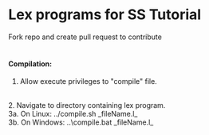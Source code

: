 # Lex programs for SS Tutorial
Fork repo and create pull request to contribute
</br></br>
#### Compilation:
1. Allow execute privileges to "compile" file.
</br>
2. Navigate to directory containing lex program.
</br>
3a. On Linux:  ../compile.sh  _fileName.l_
</br>
3b. On Windows:  ..\compile.bat  _fileName.l_
